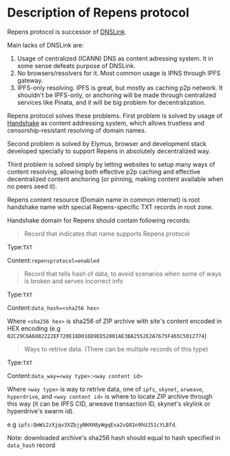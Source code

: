 # Description of Repens protocol

Repens protocol is successor of [DNSLink](https://dnslink.dev/).

Main lacks of DNSLink are:
1. Usage of centralized (ICANN) DNS as content adressing system. It in some sense defeats purpose of DNSLink.
2. No browsers/resolvers for it. Most common usage is IPNS through IPFS gateway.
3. IPFS-only resolving. IPFS is great, but mostly as caching p2p network. It shouldn't be IPFS-only, or anchoring will be made through centralized services like Pinata, and it will be big problem for decentralization.

Repens protocol solves these problems. First problem is solved by usage of [Handshake](https://handshake.org) as content addressing system, which allows trustless and censorship-resistant resolving of domain names. 

Second problem is solved by Elymus, browser and development stack developed specially to support Repens in absolutely decentralized way.

Third problem is solved simply by letting websites to setup many ways of content resolving, allowing both effective p2p caching and effective decentralized content anchoring (or pinning, making content available when no peers seed it).

Repens content resource (Domain name in common internet) is root handshake name with special Repens-specific TXT records in root zone.

Handshake domain for Repens should contain following records:

 > Record that indicates that name supports Repens protocol

  Type:`TXT`

  Content:`repensprotocol=enabled`

> Record that tells hash of data, to avoid scenarios when some of ways is broken and serves incorrect info

  Type:`TXT`

  Content:`data_hash=<sha256 hex>`

  Where `<sha256 hex>` is sha256 of ZIP archive with site's content encoded in HEX encoding (e.g `02C29C6A6882222EF720E18D016D9ED52001AE3BA2552E2A7675F465C5012774`)

> Ways to retrive data. (There can be multiple records of this type)

  Type:`TXT`

  Content:`data_way=<way type>:<way content id>`

  Where `<way type>` is way to retrive data, one of `ipfs`, `skynet`, `arweave`, `hyperdrive`, and `<way content id>` is where to locate ZIP archive through this way (it can be IPFS CID, arweave transaction ID, skynet's skylink or hyperdrive's swarm id). 

  e.g `ipfs:QmWi2zXjqv3XZbjyNHXH8yWgqExa2vQ81n9hUJ51cYLBfd`.

  Note: downloaded archive's sha256 hash should equal to hash specified in `data_hash` record
  
